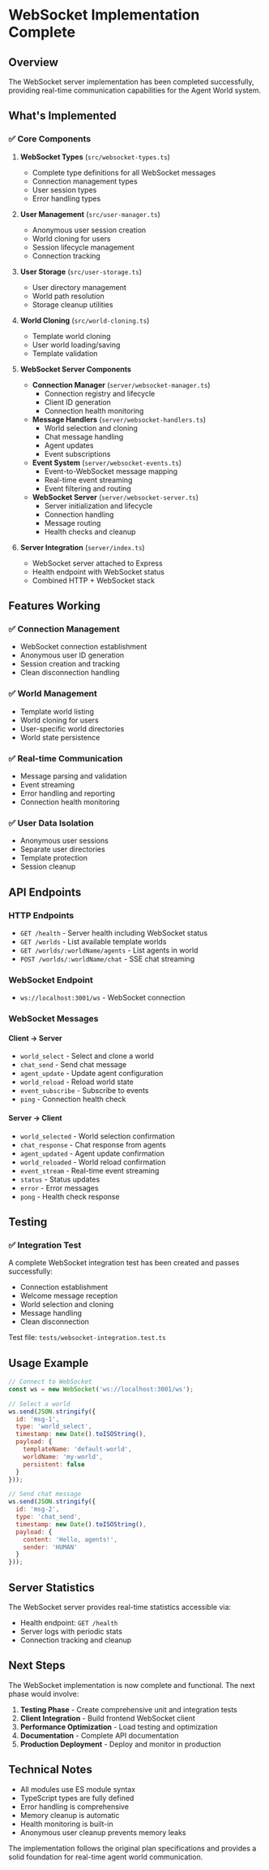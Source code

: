 # WebSocket Implementation Complete

## Overview
The WebSocket server implementation has been completed successfully, providing real-time communication capabilities for the Agent World system.

## What's Implemented

### ✅ Core Components

1. **WebSocket Types** (`src/websocket-types.ts`)
   - Complete type definitions for all WebSocket messages
   - Connection management types
   - User session types
   - Error handling types

2. **User Management** (`src/user-manager.ts`)
   - Anonymous user session creation
   - World cloning for users
   - Session lifecycle management
   - Connection tracking

3. **User Storage** (`src/user-storage.ts`)
   - User directory management
   - World path resolution
   - Storage cleanup utilities

4. **World Cloning** (`src/world-cloning.ts`)
   - Template world cloning
   - User world loading/saving
   - Template validation

5. **WebSocket Server Components**
   - **Connection Manager** (`server/websocket-manager.ts`)
     - Connection registry and lifecycle
     - Client ID generation
     - Connection health monitoring
   - **Message Handlers** (`server/websocket-handlers.ts`)
     - World selection and cloning
     - Chat message handling
     - Agent updates
     - Event subscriptions
   - **Event System** (`server/websocket-events.ts`)
     - Event-to-WebSocket message mapping
     - Real-time event streaming
     - Event filtering and routing
   - **WebSocket Server** (`server/websocket-server.ts`)
     - Server initialization and lifecycle
     - Connection handling
     - Message routing
     - Health checks and cleanup

6. **Server Integration** (`server/index.ts`)
   - WebSocket server attached to Express
   - Health endpoint with WebSocket status
   - Combined HTTP + WebSocket stack

## Features Working

### ✅ Connection Management
- WebSocket connection establishment
- Anonymous user ID generation
- Session creation and tracking
- Clean disconnection handling

### ✅ World Management
- Template world listing
- World cloning for users
- User-specific world directories
- World state persistence

### ✅ Real-time Communication
- Message parsing and validation
- Event streaming
- Error handling and reporting
- Connection health monitoring

### ✅ User Data Isolation
- Anonymous user sessions
- Separate user directories
- Template protection
- Session cleanup

## API Endpoints

### HTTP Endpoints
- `GET /health` - Server health including WebSocket status
- `GET /worlds` - List available template worlds
- `GET /worlds/:worldName/agents` - List agents in world
- `POST /worlds/:worldName/chat` - SSE chat streaming

### WebSocket Endpoint
- `ws://localhost:3001/ws` - WebSocket connection

### WebSocket Messages

#### Client → Server
- `world_select` - Select and clone a world
- `chat_send` - Send chat message
- `agent_update` - Update agent configuration
- `world_reload` - Reload world state
- `event_subscribe` - Subscribe to events
- `ping` - Connection health check

#### Server → Client
- `world_selected` - World selection confirmation
- `chat_response` - Chat response from agents
- `agent_updated` - Agent update confirmation
- `world_reloaded` - World reload confirmation
- `event_stream` - Real-time event streaming
- `status` - Status updates
- `error` - Error messages
- `pong` - Health check response

## Testing

### ✅ Integration Test
A complete WebSocket integration test has been created and passes successfully:
- Connection establishment
- Welcome message reception
- World selection and cloning
- Message handling
- Clean disconnection

Test file: `tests/websocket-integration.test.ts`

## Usage Example

```javascript
// Connect to WebSocket
const ws = new WebSocket('ws://localhost:3001/ws');

// Select a world
ws.send(JSON.stringify({
  id: 'msg-1',
  type: 'world_select',
  timestamp: new Date().toISOString(),
  payload: {
    templateName: 'default-world',
    worldName: 'my-world',
    persistent: false
  }
}));

// Send chat message
ws.send(JSON.stringify({
  id: 'msg-2',
  type: 'chat_send',
  timestamp: new Date().toISOString(),
  payload: {
    content: 'Hello, agents!',
    sender: 'HUMAN'
  }
}));
```

## Server Statistics

The WebSocket server provides real-time statistics accessible via:
- Health endpoint: `GET /health`
- Server logs with periodic stats
- Connection tracking and cleanup

## Next Steps

The WebSocket implementation is now complete and functional. The next phase would involve:

1. **Testing Phase** - Create comprehensive unit and integration tests
2. **Client Integration** - Build frontend WebSocket client
3. **Performance Optimization** - Load testing and optimization
4. **Documentation** - Complete API documentation
5. **Production Deployment** - Deploy and monitor in production

## Technical Notes

- All modules use ES module syntax
- TypeScript types are fully defined
- Error handling is comprehensive
- Memory cleanup is automatic
- Health monitoring is built-in
- Anonymous user cleanup prevents memory leaks

The implementation follows the original plan specifications and provides a solid foundation for real-time agent world communication.
